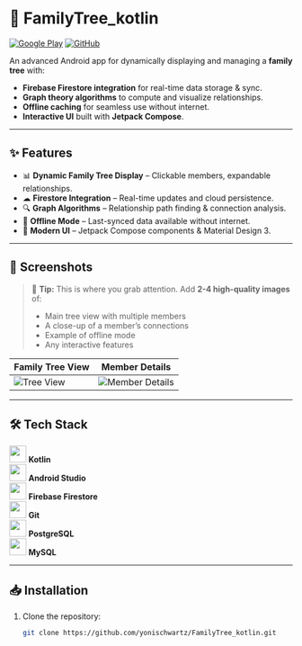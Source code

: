 # 🌳 FamilyTree_kotlin

[![Google Play](https://upload.wikimedia.org/wikipedia/commons/7/78/Google_Play_Store_badge_EN.svg)](https://play.google.com/store/apps/details?id=your.package.name)
[![GitHub](https://cdn.jsdelivr.net/gh/devicons/devicon/icons/github/github-original.svg)](https://github.com/yonischwartz/FamilyTree_kotlin)

An advanced Android app for dynamically displaying and managing a **family tree** with:
- **Firebase Firestore integration** for real-time data storage & sync.
- **Graph theory algorithms** to compute and visualize relationships.
- **Offline caching** for seamless use without internet.
- **Interactive UI** built with **Jetpack Compose**.

---

## ✨ Features

- 📊 **Dynamic Family Tree Display** – Clickable members, expandable relationships.
- ☁ **Firestore Integration** – Real-time updates and cloud persistence.
- 🔍 **Graph Algorithms** – Relationship path finding & connection analysis.
- 📶 **Offline Mode** – Last-synced data available without internet.
- 🎨 **Modern UI** – Jetpack Compose components & Material Design 3.

---

## 📸 Screenshots

> 📌 **Tip:** This is where you grab attention. Add **2-4 high-quality images** of:
> - Main tree view with multiple members  
> - A close-up of a member’s connections  
> - Example of offline mode  
> - Any interactive features  

| Family Tree View | Member Details |
|------------------|----------------|
| ![Tree View](screenshots/tree_view.png) | ![Member Details](screenshots/member_details.png) |

---

## 🛠 Tech Stack

<img src="https://cdn.jsdelivr.net/gh/devicons/devicon/icons/kotlin/kotlin-original.svg" width="30"/> **Kotlin**  
<img src="https://cdn.jsdelivr.net/gh/devicons/devicon/icons/androidstudio/androidstudio-original.svg" width="30"/> **Android Studio**  
<img src="https://cdn.jsdelivr.net/gh/devicons/devicon/icons/firebase/firebase-plain.svg" width="30"/> **Firebase Firestore**  
<img src="https://cdn.jsdelivr.net/gh/devicons/devicon/icons/git/git-original.svg" width="30"/> **Git**  
<img src="https://cdn.jsdelivr.net/gh/devicons/devicon/icons/postgresql/postgresql-original.svg" width="30"/> **PostgreSQL**  
<img src="https://cdn.jsdelivr.net/gh/devicons/devicon/icons/mysql/mysql-original.svg" width="30"/> **MySQL**

---

## 📥 Installation

1. Clone the repository:
   ```bash
   git clone https://github.com/yonischwartz/FamilyTree_kotlin.git
